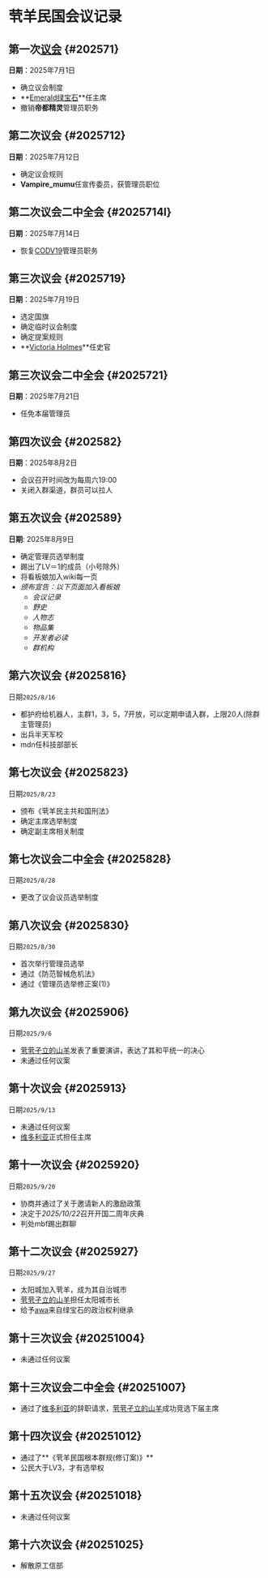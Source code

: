 # 茕羊民国会议记录

## 第一次[议会](../name/name_thing.md#meeting) {#202571}
**日期**：2025年7月1日  
- 确立议会制度  
- **[Emerald绿宝石](../name/name.md#emerald)**任主席  
- 撤销**帝都精灵**管理员职务  

## 第二次议会 {#2025712}
**日期**：2025年7月12日  
- 确定议会规则  
- **Vampire_mumu**任宣传委员，获管理员职位  

## 第二次议会二中全会 {#2025714l}
**日期**：2025年7月14日    
- 恢复[CODV19](../name/name.md#codvi9)管理员职务  

## 第三次议会 {#2025719}
**日期**：2025年7月19日  
- 选定国旗  
- 确定临时议会制度  
- 确定提案规则  
- **[Victoria Holmes](../name/name.md#wdly)**任史官  

## 第三次议会二中全会 {#2025721}
**日期**：2025年7月21日   
-    任免本届管理员  

## 第四次议会 {#202582}
**日期**：2025年8月2日  
- 会议召开时间改为每周六19:00  
- 关闭入群渠道，群员可以拉人 

## 第五次议会 {#202589}
**日期**: 2025年8月9日  
- 确定管理员选举制度  
- 踢出了LV＝1的成员（小号除外）  
- 将看板娘加入wiki每一页  
 - *颁布宣告：以下页面加入看板娘*  
     - *会议记录*  
     - *野史*  
     - *人物志*  
     - *物品集*  
     - *开发者必读*  
     - *群机构*

## 第六次议会 {#2025816}
日期`2025/8/16`  
- 都护府给机器人，主群1，3，5，7开放，可以定期申请入群，上限20人(除群主管理员)  
- 出兵半天军校  
- mdn任科技部部长  
  
## 第七次议会 {#2025823}  
日期`2025/8/23`  
- 颁布《茕羊民主共和国刑法》  
- 确定主席选举制度  
- 确定副主席相关制度

## 第七次议会二中全会 {#2025828}    
日期`2025/8/28`   
- 更改了议会议员选举制度  

## 第八次议会 {#2025830}  
日期`2025/8/30`  
- 首次举行管理员选举  
- 通过《防范智械危机法》  
- 通过《管理员选举修正案(1)》

## 第九次议会 {#2025906}
日期`2025/9/6`  
- [茕茕孑立的山羊](../name/name.md#goat)发表了重要演讲，表达了其和平统一的决心  
- 未通过任何议案   

## 第十次议会 {#2025913}
日期`2025/9/13`  
- 未通过任何议案  
- [维多利亚](../name/name.md#wdly)正式担任主席

## 第十一次议会 {#2025920}
日期`2025/9/20`  
- 协商并通过了关于邀请新人的激励政策   
- 决定于*2025/10/22*召开开国二周年庆典  
- 判处mbf踢出群聊

## 第十二次议会 {#2025927}
日期`2025/9/27`
- 太阳城加入茕羊，成为其自治城市  
- [茕茕孑立的山羊](../name/name.md/#goat)担任太阳城市长  
- 给予[awa](../name/name.md/#emerald)来自绿宝石的政治权利继承  

## 第十三次议会 {#20251004}
- 未通过任何议案

## 第十三次议会二中全会 {#20251007}
- 通过了[维多利亚](../name/name.md#wdly)的辞职请求，[茕茕孑立的山羊](../name/name.md/#goat)成功竞选下届主席  

## 第十四次议会 {#20251012}
- 通过了**《茕羊民国根本群规(修订案)》**
- 公民大于LV3，才有选举权  

## 第十五次议会 {#20251018}
- 未通过任何议案

## 第十六次议会 {#20251025}
- 解散原工信部

 <script src="/js/dist/autoload.js"></script>
 <script>
// 页面加载完成后开始定期执行
window.addEventListener('load', () => {
  console.log("Live2D waifu script loaded.");
  
  // 初始执行一次
  updateWaifuStyle();

  // 每隔 1 秒检查一次 modelId 是否发生变化（例如其他脚本修改了 localStorage）
  setInterval(() => {
    console.log("running");
    updateWaifuStyle();
  }, 1000);
});
  </script>
<div id="giscus"></div>
<script src="https://giscus.app/client.js"
        data-repo="nomdn/GoatBook-Source"
        data-repo-id="R_kgDOPXYjCw"
        data-category="General"
        data-category-id="DIC_kwDOPXYjC84Ctwim"
        data-mapping="title"
        data-strict="0"
        data-reactions-enabled="1"
        data-emit-metadata="0"
        data-input-position="top"
        data-theme="preferred_color_scheme"
        data-lang="zh-CN"
        crossorigin="anonymous"
        async>
</script>
